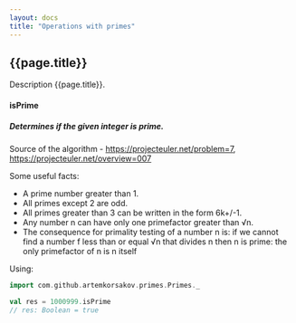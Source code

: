 ```yaml
---
layout: docs
title: "Operations with primes"
---
```


## {{page.title}}

Description {{page.title}}.

#### isPrime
##### Determines if the given integer is prime.

Source of the algorithm - https://projecteuler.net/problem=7, https://projecteuler.net/overview=007 

Some useful facts:
  - A prime number greater than 1.
  - All primes except 2 are odd.
  - All primes greater than 3 can be written in the form 6k+/-1.
  - Any number n can have only one primefactor greater than &#8730;n.
  - The consequence for primality testing of a number n is: if we cannot find a number f less than
     or equal &#8730;n that divides n then n is prime: the only primefactor of n is n itself
    

Using:
```scala
import com.github.artemkorsakov.primes.Primes._

val res = 1000999.isPrime
// res: Boolean = true
```
